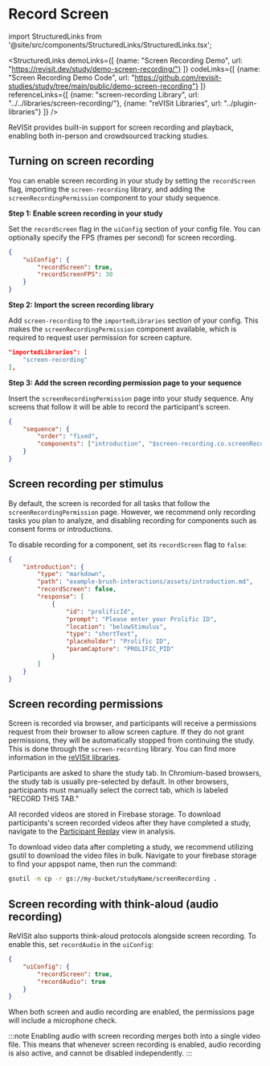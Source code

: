 # Record Screen

import StructuredLinks from '@site/src/components/StructuredLinks/StructuredLinks.tsx';

<StructuredLinks
    demoLinks={[
      {name: "Screen Recording Demo", url: "https://revisit.dev/study/demo-screen-recording/"}
    ]}
    codeLinks={[
      {name: "Screen Recording Demo Code", url: "https://github.com/revisit-studies/study/tree/main/public/demo-screen-recording"}
    ]}
    referenceLinks={[
        {name: "screen-recording Library", url: "../../libraries/screen-recording/"},
        {name: "reVISit Libraries", url: "../plugin-libraries"}
    ]}
/>


ReVISit provides built-in support for screen recording and playback, enabling both in-person and crowdsourced tracking studies.

## Turning on screen recording 

You can enable screen recording in your study by setting the `recordScreen` flag, importing the `screen-recording` library, and adding the `screenRecordingPermission` component to your study sequence.


**Step 1: Enable screen recording in your study**

Set the `recordScreen` flag in the `uiConfig` section of your config file. You can optionally specify the FPS (frames per second) for screen recording.

```json
{
    "uiConfig": {
        "recordScreen": true,
        "recordScreenFPS": 30
    }
}
```

**Step 2: Import the screen recording library**

Add `screen-recording` to the `importedLibraries` section of your config. This makes the `screenRecordingPermission` component available, which is required to request user permission for screen capture.

```json
"importedLibraries": [
    "screen-recording"
],
```

**Step 3: Add the screen recording permission page to your sequence**

Insert the `screenRecordingPermission` page into your study sequence. Any screens that follow it will be able to record the participant’s screen.

```json
{
    "sequence": {
        "order": "fixed",
        "components": ["introduction", "$screen-recording.co.screenRecordingPermission", "external_website", "barChart"]
    }
}
```

## Screen recording per stimulus

By default, the screen is recorded for all tasks that follow the `screenRecordingPermission` page. However, we recommend only recording tasks you plan to analyze, and disabling recording for components such as consent forms or introductions.

To disable recording for a component, set its `recordScreen` flag to `false`:

```json
{
    "introduction": {
        "type": "markdown",
        "path": "example-brush-interactions/assets/introduction.md",
        "recordScreen": false,
        "response": [
            {
                "id": "prolificId",
                "prompt": "Please enter your Prolific ID",
                "location": "belowStimulus",
                "type": "shortText",
                "placeholder": "Prolific ID",
                "paramCapture": "PROLIFIC_PID"
            }
        ]
    }
}
```

## Screen recording permissions

Screen is recorded via browser, and participants will receive a permissions request from their browser to allow screen capture. If they do not grant permissions, they will be automatically stopped from continuing the study. This is done through the `screen-recording` library. You can find more information in the [reVISit libraries](./plugin-libraries.md).

Participants are asked to share the study tab. In Chromium-based browsers, the study tab is usually pre-selected by default. In other browsers, participants must manually select the correct tab, which is labeled "RECORD THIS TAB."

<!-- However, for this purpose we provide the `mic-check` library, which requires participants to have a functioning microphone to continue the study. You can find more information in the [reVISit libraries](./plugin-libraries.md). -->

All recorded videos are stored in Firebase storage. To download participants's screen recorded videos after they have completed a study, navigate to the [Participant Replay](../analysis/participant-replay.md) view in analysis. 

To download video data after completing a study, we recommend utilizing gsutil to download the video files in bulk. Navigate to your firebase storage to find your appspot name, then run the command:

```bash
gsutil -m cp -r gs://my-bucket/studyName/screenRecording .
```

## Screen recording with think-aloud (audio recording)

ReVISit also supports think-aloud protocols alongside screen recording. To enable this, set `recordAudio` in the `uiConfig`:

```json
{
    "uiConfig": {
        "recordScreen": true,
        "recordAudio": true
    }
}
```

When both screen and audio recording are enabled, the permissions page will include a microphone check.

:::note
Enabling audio with screen recording merges both into a single video file.
This means that whenever screen recording is enabled, audio recording is also active, and cannot be disabled independently.
:::
